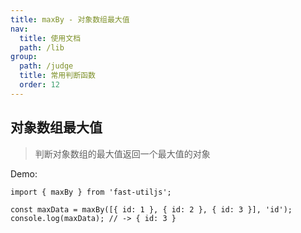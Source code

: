 ```yaml
---
title: maxBy - 对象数组最大值
nav:
  title: 使用文档
  path: /lib
group:
  path: /judge
  title: 常用判断函数
  order: 12
---
```


## 对象数组最大值

> 判断对象数组的最大值返回一个最大值的对象

Demo:

```tsx | pure
import { maxBy } from 'fast-utiljs';

const maxData = maxBy([{ id: 1 }, { id: 2 }, { id: 3 }], 'id');
console.log(maxData); // -> { id: 3 }
```
